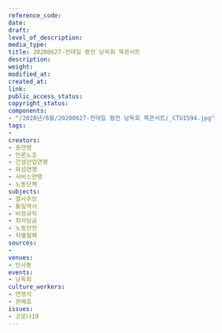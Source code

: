 ```yaml
---
reference_code: 
date: 
draft: 
level_of_description: 
media_type: 
title: 20200627-전태일 평전 낭독회 북콘서트
description: 
weight: 
modified_at: 
created_at: 
link: 
public_access_status: 
copyright_status: 
components:
- "/2020년/6월/20200627-전태일 평전 낭독회 북콘서트/_CTU1594.jpg"
tags:
- 
creators:
- 총연맹
- 언론노조
- 건설산업연맹
- 화섬연맹
- 서비스연맹
- 노동단체
subjects:
- 열사추모
- 통일역사
- 비정규직
- 최저임금
- 노동안전
- 차별철폐
sources:
- 
venues:
- 인사동
events:
- 낭독회
culture_workers:
- 연영석
- 권해효
issues:
- 코로나19
---
```

